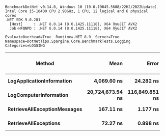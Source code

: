 ```

BenchmarkDotNet v0.14.0, Windows 10 (10.0.19045.5608/22H2/2022Update)
Intel Core i5-10400 CPU 2.90GHz, 1 CPU, 12 logical and 6 physical cores
.NET SDK 9.0.201
  [Host]     : .NET 8.0.14 (8.0.1425.11118), X64 RyuJIT AVX2
  Job-HFQNPD : .NET 8.0.14 (8.0.1425.11118), X64 RyuJIT AVX2

EvaluateOverhead=True  Runtime=.NET 8.0  Server=True  
Namespace=DotNetTips.Spargine.Core.BenchmarkTests.Logging  Categories=LOGGING  

```
| Method                       | Mean             | Error          | StdDev         | StdErr        | Min              | Q1               | Median           | Q3               | Max              | Op/s          | CI99.9% Margin | Iterations | Kurtosis | MValue | Skewness | Rank | LogicalGroup | Baseline | Exceptions | Gen0   | Completed Work Items | Lock Contentions | Code Size | Allocated |
|----------------------------- |-----------------:|---------------:|---------------:|--------------:|-----------------:|-----------------:|-----------------:|-----------------:|-----------------:|--------------:|---------------:|-----------:|---------:|-------:|---------:|-----:|------------- |--------- |-----------:|-------:|---------------------:|-----------------:|----------:|----------:|
| **LogApplicationInformation**    |      **4,069.60 ns** |      **24.282 ns** |      **21.526 ns** |      **5.753 ns** |      **4,035.71 ns** |      **4,052.30 ns** |      **4,072.29 ns** |      **4,082.94 ns** |      **4,112.35 ns** |    **245,724.16** |       **4.123 ns** |      **14.00** |    **2.065** |  **2.000** |   **0.1854** |    **3** | *****            | **No**       |          **-** | **0.0458** |                    **-** |                **-** |   **6,955 B** |    **4664 B** |
| **LogComputerInformation**       | **20,724,673.54 ns** | **116,849.851 ns** | **109,301.423 ns** | **28,221.506 ns** | **20,533,709.38 ns** | **20,686,207.81 ns** | **20,715,078.12 ns** | **20,797,693.75 ns** | **20,946,525.00 ns** |         **48.25** | **-14,103.253 ns** |      **15.00** |    **2.440** |  **2.000** |   **0.0054** |    **4** | *****            | **No**       |          **-** |      **-** |                    **-** |                **-** |   **6,653 B** |   **52982 B** |
| **RetrieveAllExceptionMessages** |        **167.11 ns** |       **1.177 ns** |       **1.101 ns** |      **0.284 ns** |        **165.34 ns** |        **166.28 ns** |        **167.32 ns** |        **167.89 ns** |        **169.08 ns** |  **5,983,957.17** |       **7.358 ns** |      **15.00** |    **1.753** |  **2.000** |   **0.0971** |    **2** | *****            | **No**       |          **-** | **0.0057** |                    **-** |                **-** |     **637 B** |     **528 B** |
| **RetrieveAllExceptions**        |         **72.27 ns** |       **0.898 ns** |       **0.840 ns** |      **0.217 ns** |         **71.24 ns** |         **71.71 ns** |         **72.07 ns** |         **72.77 ns** |         **74.03 ns** | **13,836,697.81** |       **7.392 ns** |      **15.00** |    **2.138** |  **2.000** |   **0.6115** |    **1** | *****            | **No**       |          **-** | **0.0041** |                    **-** |                **-** |     **510 B** |     **376 B** |
